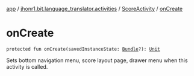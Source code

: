 [app](../../index.md) / [jhonr1.bit.language_translator.activities](../index.md) / [ScoreActivity](index.md) / [onCreate](./on-create.md)

# onCreate

`protected fun onCreate(savedInstanceState: `[`Bundle`](https://developer.android.com/reference/android/os/Bundle.html)`?): `[`Unit`](https://kotlinlang.org/api/latest/jvm/stdlib/kotlin/-unit/index.html)

Sets bottom navigation menu, score layout page, drawer menu when this activity is called.

